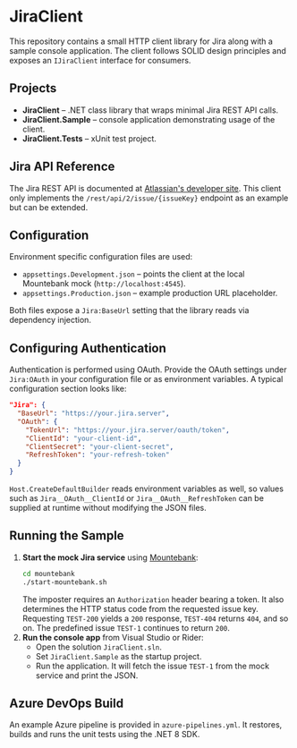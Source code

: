 # JiraClient

This repository contains a small HTTP client library for Jira along with a sample console application. The client follows SOLID design principles and exposes an `IJiraClient` interface for consumers.

## Projects

- **JiraClient** – .NET class library that wraps minimal Jira REST API calls.
- **JiraClient.Sample** – console application demonstrating usage of the client.
- **JiraClient.Tests** – xUnit test project.

## Jira API Reference

The Jira REST API is documented at [Atlassian's developer site](https://developer.atlassian.com/cloud/jira/platform/rest/v2/intro/). This client only implements the `/rest/api/2/issue/{issueKey}` endpoint as an example but can be extended.

## Configuration

Environment specific configuration files are used:

- `appsettings.Development.json` – points the client at the local Mountebank mock (`http://localhost:4545`).
- `appsettings.Production.json` – example production URL placeholder.

Both files expose a `Jira:BaseUrl` setting that the library reads via dependency injection.

## Configuring Authentication

Authentication is performed using OAuth. Provide the OAuth settings under
`Jira:OAuth` in your configuration file or as environment variables. A typical
configuration section looks like:

```json
"Jira": {
  "BaseUrl": "https://your.jira.server",
  "OAuth": {
    "TokenUrl": "https://your.jira.server/oauth/token",
    "ClientId": "your-client-id",
    "ClientSecret": "your-client-secret",
    "RefreshToken": "your-refresh-token"
  }
}
```

`Host.CreateDefaultBuilder` reads environment variables as well, so values such
as `Jira__OAuth__ClientId` or `Jira__OAuth__RefreshToken` can be supplied at
runtime without modifying the JSON files.

## Running the Sample

1. **Start the mock Jira service** using [Mountebank](http://www.mbtest.org/):
   ```bash
   cd mountebank
   ./start-mountebank.sh
   ```
   The imposter requires an `Authorization` header bearing a token. It also
   determines the HTTP status code from the requested issue key. Requesting
   `TEST-200` yields a `200` response, `TEST-404` returns `404`, and so on. The
   predefined issue `TEST-1` continues to return `200`.
2. **Run the console app** from Visual Studio or Rider:
   - Open the solution `JiraClient.sln`.
   - Set `JiraClient.Sample` as the startup project.
   - Run the application. It will fetch the issue `TEST-1` from the mock service and print the JSON.

## Azure DevOps Build

An example Azure pipeline is provided in `azure-pipelines.yml`. It restores, builds and runs the unit tests using the .NET 8 SDK.

